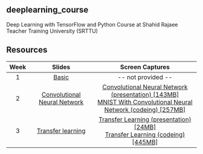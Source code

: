 ## deeplearning_course
Deep Learning with TensorFlow and Python Course at Shahid Rajaee Teacher Training University (SRTTU)

## Resources
|Week|Slides|Screen Captures|
|:--:|:----------:|:-------------:|
|1|[Basic](https://github.com/m-nasiri/deeplearning_course/blob/master/slides/dl_course_basic.pptx)|-- not provided --|
|2|[Convolutional Neural Network](https://github.com/m-nasiri/deeplearning_course/blob/master/slides/dl_course_convolutional_neural_network.pptx)|[Convolutional Neural Network (presentation) [143MB]](https://www.dropbox.com/s/gry8glr8272tkw8/convolutional_neural_network_components.mkv?dl=0)<br>[MNIST With Convolutional Neural Network (codeing) [257MB]](https://www.dropbox.com/s/a7kfcgtxm3ht6l1/mnist_with_convolutional_neural_network.mkv?dl=0)|
|3|[Transfer learning](https://github.com/m-nasiri/deeplearning_course/blob/master/slides/dl_course_transfer_learning.pptx)|[Transfer Learning (presentation) [24MB]](https://www.dropbox.com/s/cin82mfb9n64g8x/transfer_learning_presentation.mkv?dl=0)<br>[Transfer Learning (codeing) [445MB]](https://www.dropbox.com/s/3c05vm0pwx9lso5/transfer_learning_coding.mkv?dl=0)|
